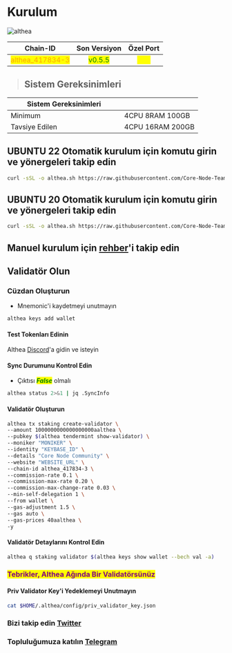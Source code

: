 # Kurulum

![althea](https://github.com/Core-Node-Team/Services/assets/108215275/9edeb404-fd95-4301-994e-c9242a5ffbb4)

<table data-full-width="false"><thead><tr><th align="center">Chain-ID</th><th align="center">Son Versiyon</th><th align="center">Özel Port</th></tr></thead><tbody><tr><td align="center"><mark style="color:orange;">althea_417834-3</mark></td><td align="center"><mark style="color:green;">v0.5.5</mark></td><td align="center"><mark style="color:yellow;">315</mark></td></tr></tbody></table>


> ## Sistem Gereksinimleri
<table data-header-hidden data-full-width="false"><thead><tr><th width="247">Sistem Gereksinimleri</th><th></th></tr></thead><tbody><tr><td>Minimum</td><td>4CPU 8RAM 100GB</td></tr><tr><td>Tavsiye Edilen</td><td>4CPU 16RAM 200GB</td></tr></tbody></table>

## UBUNTU 22 Otomatik kurulum için komutu girin ve yönergeleri takip edin
```bash
curl -sSL -o althea.sh https://raw.githubusercontent.com/Core-Node-Team/scripts/main/althea/install.sh && chmod +x althea.sh && bash ./althea.sh && source $HOME/.bash_profile && rm althea.sh
```

## UBUNTU 20 Otomatik kurulum için komutu girin ve yönergeleri takip edin
```bash
curl -sSL -o althea.sh https://raw.githubusercontent.com/Core-Node-Team/scripts/main/althea/install2.sh && chmod +x althea.sh && bash ./althea.sh && source $HOME/.bash_profile && rm althea.sh
```

## Manuel kurulum için [rehber](active-testnets/Althea/Manuel%20Kurulum.md)'i takip edin

## Validatör Olun

### Cüzdan Oluşturun

* Mnemonic'i kaydetmeyi unutmayın

```bash
althea keys add wallet
```
#### Test Tokenları Edinin

Althea [Discord](https://discord.gg/f3WC88zYYQ)'a gidin ve isteyin

#### Sync Durumunu Kontrol  Edin

* Çıktısı _<mark style="color:green;">**False**</mark>_ olmalı

```bash
althea status 2>&1 | jq .SyncInfo
```

#### Validatör Oluşturun

```bash
althea tx staking create-validator \
--amount 1000000000000000000aalthea \
--pubkey $(althea tendermint show-validator) \
--moniker "MONIKER" \
--identity "KEYBASE_ID" \
--details "Core Node Community" \
--website "WEBSITE_URL" \
--chain-id althea_417834-3 \
--commission-rate 0.1 \
--commission-max-rate 0.20 \
--commission-max-change-rate 0.03 \
--min-self-delegation 1 \
--from wallet \
--gas-adjustment 1.5 \
--gas auto \
--gas-prices 40aalthea \
-y
```

#### Validatör Detaylarını Kontrol Edin

```bash
althea q staking validator $(althea keys show wallet --bech val -a)
```

### <mark style="color:purple;">Tebrikler, Althea Ağında Bir Validatörsünüz</mark>

#### Priv Validator Key'i Yedeklemeyi Unutmayın

```bash
cat $HOME/.althea/config/priv_validator_key.json
```
### Bizi takip edin [Twitter](https://twitter.com/corenodeHQ)
### Topluluğumuza katılın [Telegram](https://t.me/corenodechat)


